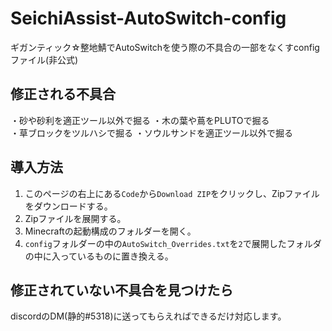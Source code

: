 # SeichiAssist-AutoSwitch-config
ギガンティック☆整地鯖でAutoSwitchを使う際の不具合の一部をなくすconfigファイル(非公式)

## 修正される不具合
・砂や砂利を適正ツール以外で掘る
・木の葉や蔦をPLUTOで掘る  
・草ブロックをツルハシで掘る
・ソウルサンドを適正ツール以外で掘る

## 導入方法
1. このページの右上にある`Code`から`Download ZIP`をクリックし、Zipファイルをダウンロードする。
2. Zipファイルを展開する。
3. Minecraftの起動構成のフォルダーを開く。
4. `config`フォルダーの中の`AutoSwitch_Overrides.txt`を`2`で展開したフォルダの中に入っているものに置き換える。

## 修正されていない不具合を見つけたら
discordのDM(静的#5318)に送ってもらえればできるだけ対応します。
